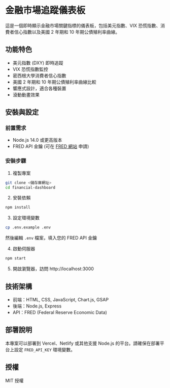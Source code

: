 # 金融市場追蹤儀表板

這是一個即時顯示金融市場關鍵指標的儀表板，包括美元指數、VIX 恐慌指數、消費者信心指數以及美國 2 年期和 10 年期公債殖利率曲線。

## 功能特色

- 美元指數 (DXY) 即時追蹤
- VIX 恐慌指數監控
- 密西根大學消費者信心指數
- 美國 2 年期和 10 年期公債殖利率曲線比較
- 響應式設計，適合各種裝置
- 滾動動畫效果

## 安裝與設定

### 前置需求

- Node.js 14.0 或更高版本
- FRED API 金鑰 (可在 [FRED 網站](https://fred.stlouisfed.org/docs/api/api_key.html) 申請)

### 安裝步驟

1. 複製專案
```bash
git clone <儲存庫網址>
cd financial-dashboard
```

2. 安裝依賴
```bash
npm install
```

3. 設定環境變數
```bash
cp .env.example .env
```
然後編輯 `.env` 檔案，填入您的 FRED API 金鑰

4. 啟動伺服器
```bash
npm start
```

5. 開啟瀏覽器，訪問 http://localhost:3000

## 技術架構

- 前端：HTML, CSS, JavaScript, Chart.js, GSAP
- 後端：Node.js, Express
- API：FRED (Federal Reserve Economic Data)

## 部署說明

本專案可以部署到 Vercel、Netlify 或其他支援 Node.js 的平台。請確保在部署平台上設定 `FRED_API_KEY` 環境變數。

## 授權

MIT 授權
